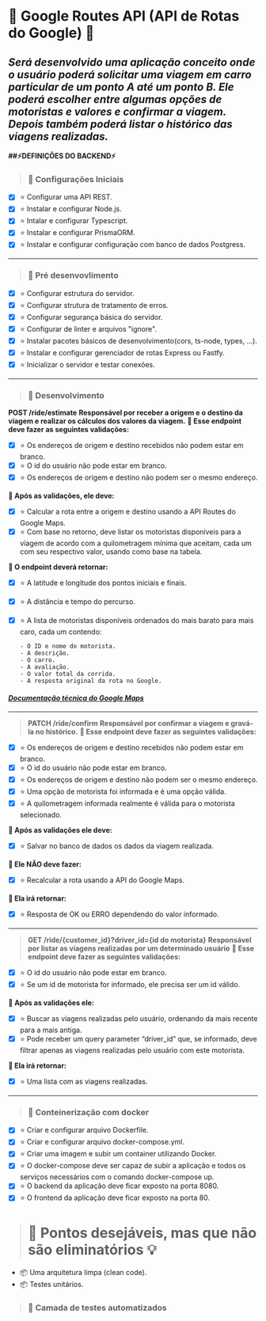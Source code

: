 # 🚀 Google Routes API (API de Rotas do Google) 🚧

_**Será desenvolvido uma aplicação conceito onde o usuário poderá solicitar uma viagem em carro particular de um ponto A até um ponto B. Ele poderá escolher entre algumas opções de motoristas e valores e confirmar a viagem. Depois também poderá listar o histórico das viagens realizadas.**_
---

**##⚡️DEFINIÇÕES DO BACKEND⚡️**

>### 📝 Configurações Iniciais

- [x] ⭐ Configurar uma API REST.
- [x] ⭐ Instalar e configurar Node.js.
- [x] ⭐ Intalar e configurar Typescript.
- [x] ⭐ Instalar e configurar PrismaORM.
- [x] ⭐ Instalar e configurar configuração com banco de dados Postgress.

---

> ### 📝 Pré desenvovlimento

- [x] ⭐ Configurar estrutura do servidor.
- [x] ⭐ Configurar strutura de tratamento de erros.
- [x] ⭐ Configurar segurança básica do servidor.
- [x] ⭐ Configurar de linter e arquivos "ignore".
- [x] ⭐ Instalar pacotes básicos de desenvolvimento(cors, ts-node, types, ...).
- [x] ⭐ Instalar e configurar gerenciador de rotas Express ou Fastfy.
- [x] ⭐ Inicializar o servidor e testar conexões.

---

>### 📝 Desenvolvimento

**POST /ride/estimate**
**Responsável por receber a origem e o destino da viagem e realizar os cálculos dos valores da viagem.**
**🚨 Esse endpoint deve fazer as seguintes validações:**

- [x] ⭐ Os endereços de origem e destino recebidos não podem estar em branco.
- [x] ⭐ O id do usuário não pode estar em branco.
- [x] ⭐ Os endereços de origem e destino não podem ser o mesmo endereço.

**🚨 Após as validações, ele deve:**

- [x] ⭐ Calcular a rota entre a origem e destino usando a API Routes do Google Maps.
- [x] ⭐ Com base no retorno, deve listar os motoristas disponíveis para a viagem de acordo com a quilometragem mínima que aceitam, cada um com seu respectivo valor, usando como base na tabela.

**🚨 O endpoint deverá retornar:**

- [x] ⭐ A latitude e longitude dos pontos iniciais e finais.
- [x] ⭐ A distância e tempo do percurso.
- [x] ⭐ A lista de motoristas disponíveis ordenados do mais barato para mais caro, cada um contendo:

    ```
    - O ID e nome do motorista.
    - A descrição.
    - O carro.
    - A avaliação.
    - O valor total da corrida.
    - A resposta original da rota no Google.
    ```

#### **_[Documentação técnica do Google Maps](https://developers.google.com/maps/documentation/routes/overview?hl=pt-br)_**

---
>**PATCH /ride/confirm**
**Responsável por confirmar a viagem e gravá-la no histórico.**
**🚨 Esse endpoint deve fazer as seguintes validações:**

- [x] ⭐ Os endereços de origem e destino recebidos não podem estar em branco.
- [x] ⭐ O id do usuário não pode estar em branco.
- [x] ⭐ Os endereços de origem e destino não podem ser o mesmo endereço.
- [x] ⭐ Uma opção de motorista foi informada e é uma opção válida.
- [x] ⭐ A quilometragem informada realmente é válida para o motorista selecionado.

**🚨 Após as validações ele deve:**

- [x] ⭐ Salvar no banco de dados os dados da viagem realizada.

**🚨 Ele NÃO deve fazer:**

- [x] ⭐ Recalcular a rota usando a API do Google Maps.

**🚨 Ela irá retornar:**

- [x] ⭐ Resposta de OK ou ERRO dependendo do valor informado.

---

>**GET /ride/{customer_id}?driver_id={id do motorista}**
**Responsável por listar as viagens realizadas por um determinado usuário**
**🚨 Esse endpoint deve fazer as seguintes validações:**

- [x] ⭐ O id do usuário não pode estar em branco.
- [x] ⭐ Se um id de motorista for informado, ele precisa ser um id válido.

**🚨 Após as validações ele:**

- [x] ⭐ Buscar as viagens realizadas pelo usuário, ordenando da mais recente para a mais antiga.
- [x] ⭐ Pode receber um query parameter “driver_id” que, se informado, deve filtrar apenas as viagens realizadas pelo usuário com este motorista.

**🚨 Ela irá retornar:**

- [x] ⭐ Uma lista com as viagens realizadas.

---

>### 📝 Conteinerização com docker

- [x] ⭐ Criar e configurar arquivo Dockerfile.
- [x] ⭐ Criar e configurar arquivo docker-compose.yml.
- [x] ⭐ Criar uma imagem e subir um container utilizando Docker.
- [x] ⭐ O docker-compose deve ser capaz de subir a aplicação e todos os serviços necessários com o comando docker-compose up.
- [x] ⭐ O backend da aplicação deve ficar exposto na porta 8080.
- [x] ⭐ O frontend da aplicação deve ficar exposto na porta 80.

># 💚 Pontos desejáveis, mas que não são eliminatórios 💡

- 📦️ Uma arquitetura limpa (clean code).
- 📦️ Testes unitários.

>### 📝 Camada de testes automatizados
